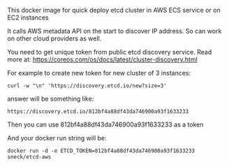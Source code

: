 This docker image for quick deploy etcd cluster in AWS ECS service or on EC2 instances

It calls AWS metadata API on the start to discover IP address.
So can work on other cloud providers as well.

You need to get unique token from public etcd discovery service. Read more at:
https://coreos.com/os/docs/latest/cluster-discovery.html

For example to create new token for new cluster of 3 instances:

    curl -w "\n" 'https://discovery.etcd.io/new?size=3'

answer will be something like:

    https://discovery.etcd.io/812bf4a88df43da746900a93f1633233

Then you can use 812bf4a88df43da746900a93f1633233 as a token

And your docker run string will be:

    docker run -d -e ETCD_TOKEN=812bf4a88df43da746900a93f1633233 sneck/etcd-aws
